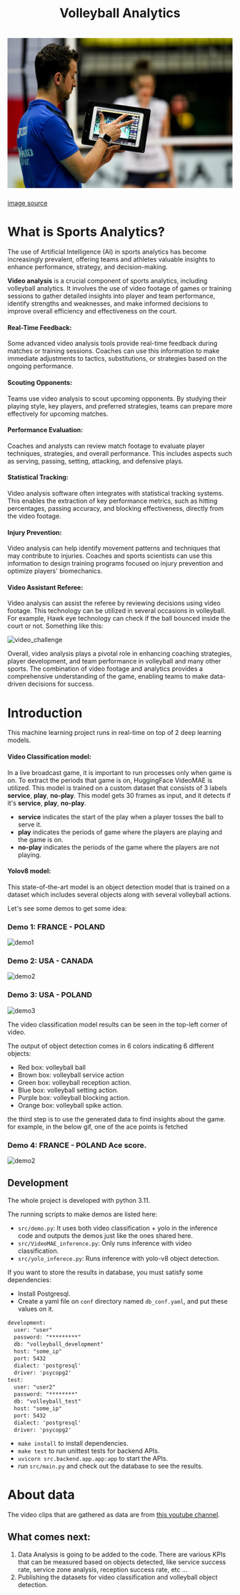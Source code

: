 
<h1 align="center">
    Volleyball Analytics
</h1>
<h1 align="center">
    <img src="data/wiki/images/coach2.jpg">
</h1>

[image source](https://sportsedtv.com/blog/what-to-pack-on-a-volleyball-trip-volleyball)


# What is Sports Analytics?

The use of Artificial Intelligence (AI) in sports analytics has become 
increasingly prevalent, offering teams and athletes valuable insights 
to enhance performance, strategy, and decision-making.

**Video analysis** is a crucial component of sports analytics, including volleyball 
analytics. It involves the use of video footage of games or training sessions to 
gather detailed insights into player and team performance, identify strengths and 
weaknesses, and make informed decisions to improve overall efficiency and effectiveness 
on the court.

#### Real-Time Feedback:
Some advanced video analysis tools provide real-time feedback during matches or training sessions. 
Coaches can use this information to make immediate adjustments to tactics, substitutions, or 
strategies based on the ongoing performance.

#### Scouting Opponents:
Teams use video analysis to scout upcoming opponents. By studying their playing style, key players, 
and preferred strategies, teams can prepare more effectively for upcoming matches.

#### Performance Evaluation:
Coaches and analysts can review match footage to evaluate player techniques, strategies, and 
overall performance. This includes aspects such as serving, passing, setting, attacking, and 
defensive plays.

#### Statistical Tracking:
Video analysis software often integrates with statistical tracking systems. This enables the 
extraction of key performance metrics, such as hitting percentages, passing accuracy, and 
blocking effectiveness, directly from the video footage.

#### Injury Prevention:
Video analysis can help identify movement patterns and techniques that may contribute to 
injuries. Coaches and sports scientists can use this information to design training programs 
focused on injury prevention and optimize players' biomechanics.

#### Video Assistant Referee:
Video analysis can assist the referee by reviewing decisions using video footage. This technology can be 
utilized in several occasions in volleyball. For example, Hawk eye technology can check if the ball bounced 
inside the court or not. Something like this:

![video_challenge](assets/readme/video_challenge.gif)

Overall, video analysis plays a pivotal role in enhancing coaching strategies, player development, and 
team performance in volleyball and many other sports. The combination of video footage and analytics 
provides a comprehensive understanding of the game, enabling teams to make data-driven decisions for 
success.

# Introduction
This machine learning project runs in real-time on top of 2 deep learning models.

#### Video Classification model: 
In a live broadcast game, it is important to run processes only when game is on. To extract the periods that 
game is on, HuggingFace VideoMAE is utilized.
This model is trained on a custom dataset that consists of 3 labels **service**, **play**, **no-play**.
This model gets 30 frames as input, and it detects if it's **service**, **play**, **no-play**.
  - **service** indicates the start of the play when a player tosses the ball to serve it.
  - **play** indicates the periods of game where the players are playing and the game is on.
  - **no-play** indicates the periods of the game where the players are not playing.

#### Yolov8 model: 
This state-of-the-art model is an object detection model that is trained on a dataset which includes 
   several objects along with several volleyball actions.

Let's see some demos to get some idea:

### Demo 1: FRANCE - POLAND

![demo1](assets/readme/11_f1.gif)

### Demo 2: USA - CANADA

![demo2](assets/readme/20_2_demo.gif)

### Demo 3: USA - POLAND

![demo3](assets/readme/22_2_DEMO.gif)

The video classification model results can be seen in the top-left corner of video.

The output of object detection comes in 6 colors indicating 6 different objects:
- Red box: volleyball ball
- Brown box: volleyball service action
- Green box: volleyball reception action.
- Blue box: volleyball setting action.
- Purple box: volleyball blocking action.
- Orange box: volleyball spike action.

the third step is to use the generated data to find insights about the game. 
for example, in the below gif, one of the ace points is fetched 

### Demo 4: FRANCE - POLAND Ace score.

![demo2](assets/readme/ace.gif)

Development
---------
The whole project is developed with python 3.11. 

The running scripts to make demos are listed here:

- `src/demo.py`: It uses both video classification + yolo in the inference code and 
    outputs the demos just like the ones shared here.
- `src/VideoMAE_inference.py`: Only runs inference with video classification.
- `src/yolo_inferece.py`: Runs inference with yolo-v8 object detection.

If you want to store the results in database, you must satisfy some dependencies:

- Install Postgresql.
- Create a yaml file on `conf` directory named `db_conf.yaml`, and put these values on it.

```
development:
  user: "user"
  password: "*********"
  db: "volleyball_development"
  host: "some_ip"
  port: 5432
  dialect: 'postgresql'
  driver: 'psycopg2'
test:
  user: "user2"
  password: "********"
  db: "volleyball_test"
  host: "some_ip"
  port: 5432
  dialect: 'postgresql'
  driver: 'psycopg2'
```

- `make install` to install dependencies.
- `make test` to run unittest tests for backend APIs.
- `uvicorn src.backend.app.app:app` to start the APIs.
- run `src/main.py` and check out the database to see the results.

# About data 
The video clips that are gathered as data are from 
[this youtube channel](https://www.youtube.com/@VolleyballWatchdog/videos).

## What comes next:
1. Data Analysis is going to be added to the code. There are various KPIs that can be
 measured based on objects detected, like service success rate, service zone analysis, 
  reception success rate, etc ...
2. Publishing the datasets for video classification and volleyball object detection.
